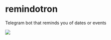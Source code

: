 # remindotron
Telegram bot that reminds you of dates or events

<img src="https://i.postimg.cc/LX551hnK/Remindotron.png">
